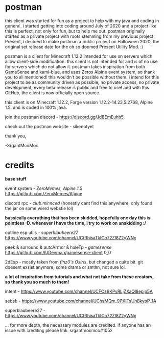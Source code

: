 # postman
this client was started for fun as a project to help with my java and coding in general. i started getting into coding around July of 2020 and a project like this is perfect, not only for fun, but to help me out. postman originally started as a private project with roots stemming from my previous project, Present, i decided to make postman a public project on Halloween 2020, the original set release date for the oh so doomed Present Utility Mod. :)

postman is a client for Minecraft 1.12.2 intended for use on servers which allow client-side modification. this client is not intended for and is of no use for servers which do not allow it. postman takes inspiration from both GameSense and kami-blue, and uses Zeros Alpine event system, so thank you to all mentioned! this wouldn't be possible without them. i intend for this project to be as community driven as possible, no private access, no private development, every beta release is public and free to use! and with this GitHub, the client is now officially open source.

this client is on Minecraft 1.12.2, Forge version 1.12.2-14.23.5.2768, Alpine 1.5, and is coded in 100% java.

join the postman discord - https://discord.gg/Jd8EmEuhb5

check out the postman website - sikenotyet


thank you,

-SrgantMooMoo

# credits
**base stuff**

event system - *ZeroMemes, Alpine 1.5* https://github.com/ZeroMemes/Alpine

discord rpc - *club.minnced* (honestly cant find this anywhere, only found the jar on some wierd webstie lol)

**bassically everything that has been skidded, hopefully one day this is pointless :D. whenever i have the time, i try to work on unskidding :/**

outline esp utils - *superblaubeere27* https://www.youtube.com/channel/UCtRhisaTkICo72ZI8Z2yWNg

peek & surround & autoArmor & holeTp - *gamesense* https://github.com/IUDevman/gamesense-client 0_0

2dEsp - mostly taken from *finz0's Osiris*, but changed a quite bit. git doesent exsist anymore, some drama or smthn, not sure lol.

**a lot of inspiration from tutorials and what not take from these creators, so thank you so much to them!**

intent - https://www.youtube.com/channel/UCFCz8KPvRLjZXaQl8epjp5A

sebsb - https://www.youtube.com/channel/UChsMQm_9PXITsUhBkypP_1A

superblaubeere27 - https://www.youtube.com/channel/UCtRhisaTkICo72ZI8Z2yWNg

... for more depth, the necessary modules are credited. if anyone has an issue with crediting please lmk. srgantmoomoo#1052
